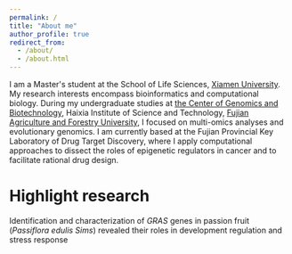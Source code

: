 ```yaml
---
permalink: /
title: "About me"
author_profile: true
redirect_from: 
  - /about/
  - /about.html
---
```


I am a Master's student at the School of Life Sciences, [Xiamen University](https://www.xmu.edu.cn/ ). My research interests encompass bioinformatics and computational biology. During my undergraduate studies at [the Center of Genomics and Biotechnology](https://genome.fafu.edu.cn/ ), Haixia Institute of Science and Technology, [Fujian Agriculture and Forestry University](https://www.fafu.edu.cn/ ), I focused on multi-omics analyses and evolutionary genomics. I am currently based at the Fujian Provincial Key Laboratory of Drug Target Discovery, where I apply computational approaches to dissect the roles of epigenetic regulators in cancer and to facilitate rational drug design.

# Highlight research  
Identification and characterization of _GRAS_ genes in passion fruit (*Passiflora edulis Sims*) revealed their roles in development regulation and stress response  

